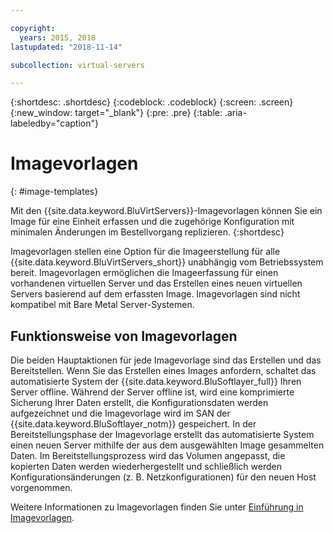 ```yaml
---

copyright:
  years: 2015, 2018
lastupdated: "2018-11-14"

subcollection: virtual-servers

---
```


{:shortdesc: .shortdesc}
{:codeblock: .codeblock}
{:screen: .screen}
{:new_window: target="_blank"}
{:pre: .pre}
{:table: .aria-labeledby="caption"}

# Imagevorlagen
{: #image-templates}

Mit den {{site.data.keyword.BluVirtServers}}-Imagevorlagen können Sie ein Image für eine Einheit erfassen und die zugehörige Konfiguration mit minimalen Änderungen im Bestellvorgang replizieren.
{:shortdesc}

Imagevorlagen stellen eine Option für die Imageerstellung für alle {{site.data.keyword.BluVirtServers_short}} unabhängig vom Betriebssystem bereit. Imagevorlagen ermöglichen die Imageerfassung für einen vorhandenen virtuellen Server und das Erstellen eines neuen virtuellen Servers basierend auf dem erfassten Image. Imagevorlagen sind nicht kompatibel mit Bare Metal Server-Systemen.

## Funktionsweise von Imagevorlagen
Die beiden Hauptaktionen für jede Imagevorlage sind das Erstellen und das Bereitstellen. Wenn Sie das Erstellen eines Images anfordern, schaltet das automatisierte System der {{site.data.keyword.BluSoftlayer_full}} Ihren Server offline. Während der Server offline ist, wird eine komprimierte Sicherung Ihrer Daten erstellt, die Konfigurationsdaten werden aufgezeichnet und die Imagevorlage wird im SAN der {{site.data.keyword.BluSoftlayer_notm}} gespeichert. In der Bereitstellungsphase der Imagevorlage erstellt das automatisierte System einen neuen Server mithilfe der aus dem ausgewählten Image gesammelten Daten. Im Bereitstellungsprozess wird das Volumen angepasst, die kopierten Daten werden wiederhergestellt und schließlich werden Konfigurationsänderungen (z. B. Netzkonfigurationen) für den neuen Host vorgenommen.

Weitere Informationen zu Imagevorlagen finden Sie unter [Einführung in Imagevorlagen](/docs/infrastructure/image-templates?topic=image-templates-getting-started-with-image-templates).

